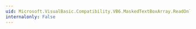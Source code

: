 ```yaml
---
uid: Microsoft.VisualBasic.Compatibility.VB6.MaskedTextBoxArray.ReadOnlyChanged
internalonly: False
---
```

